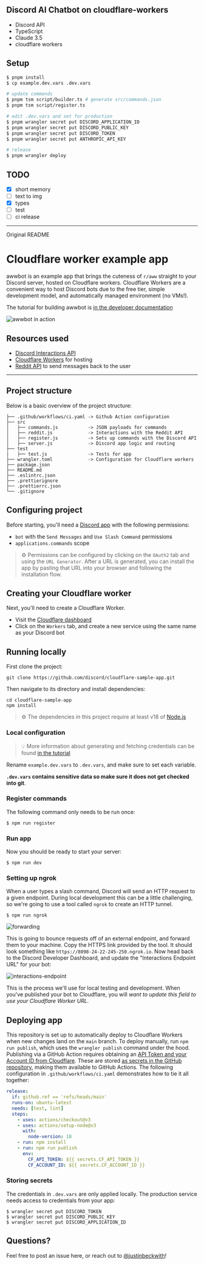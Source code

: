 ##  Discord AI Chatbot on cloudflare-workers

- Discord API
- TypeScript
- Claude 3.5
- cloudflare workers

## Setup

```bash
$ pnpm install
$ cp example.dev.vars .dev.vars

# update commands
$ pnpm tsm script/builder.ts # generate src/commands.json
$ pnpm tsm script/register.ts

# edit .dev.vars and set for production
$ pnpm wrangler secret put DISCORD_APPLICATION_ID
$ pnpm wrangler secret put DISCORD_PUBLIC_KEY
$ pnpm wrangler secret put DISCORD_TOKEN
$ pnpm wrangler secret put ANTHROPIC_API_KEY

# release
$ pnpm wrangler deploy
```

## TODO

- [x] short memory
- [ ] text to img
- [x] types
- [ ] test
- [ ] ci release

---

Original README

# Cloudflare worker example app

awwbot is an example app that brings the cuteness of `r/aww` straight to your Discord server, hosted on Cloudflare workers. Cloudflare Workers are a convenient way to host Discord bots due to the free tier, simple development model, and automatically managed environment (no VMs!).

The tutorial for building awwbot is [in the developer documentation](https://discord.com/developers/docs/tutorials/hosting-on-cloudflare-workers)

![awwbot in action](https://user-images.githubusercontent.com/534619/157503404-a6c79d1b-f0d0-40c2-93cb-164f9df7c138.gif)

## Resources used

- [Discord Interactions API](https://discord.com/developers/docs/interactions/receiving-and-responding)
- [Cloudflare Workers](https://workers.cloudflare.com/) for hosting
- [Reddit API](https://www.reddit.com/dev/api/) to send messages back to the user

---

## Project structure

Below is a basic overview of the project structure:

```
├── .github/workflows/ci.yaml -> Github Action configuration
├── src
│   ├── commands.js           -> JSON payloads for commands
│   ├── reddit.js             -> Interactions with the Reddit API
│   ├── register.js           -> Sets up commands with the Discord API
│   ├── server.js             -> Discord app logic and routing
├── test
|   ├── test.js               -> Tests for app
├── wrangler.toml             -> Configuration for Cloudflare workers
├── package.json
├── README.md
├── .eslintrc.json
├── .prettierignore
├── .prettierrc.json
└── .gitignore
```

## Configuring project

Before starting, you'll need a [Discord app](https://discord.com/developers/applications) with the following permissions:

- `bot` with the `Send Messages` and `Use Slash Command` permissions
- `applications.commands` scope

> ⚙️ Permissions can be configured by clicking on the `OAuth2` tab and using the `URL Generator`. After a URL is generated, you can install the app by pasting that URL into your browser and following the installation flow.

## Creating your Cloudflare worker

Next, you'll need to create a Cloudflare Worker.

- Visit the [Cloudflare dashboard](https://dash.cloudflare.com/)
- Click on the `Workers` tab, and create a new service using the same name as your Discord bot

## Running locally

First clone the project:

```
git clone https://github.com/discord/cloudflare-sample-app.git
```

Then navigate to its directory and install dependencies:

```
cd cloudflare-sample-app
npm install
```

> ⚙️ The dependencies in this project require at least v18 of [Node.js](https://nodejs.org/en/)

### Local configuration

> 💡 More information about generating and fetching credentials can be found [in the tutorial](https://discord.com/developers/docs/tutorials/hosting-on-cloudflare-workers#storing-secrets)

Rename `example.dev.vars` to `.dev.vars`, and make sure to set each variable.

**`.dev.vars` contains sensitive data so make sure it does not get checked into git**.

### Register commands

The following command only needs to be run once:

```
$ npm run register
```

### Run app

Now you should be ready to start your server:

```
$ npm run dev
```

### Setting up ngrok

When a user types a slash command, Discord will send an HTTP request to a given endpoint. During local development this can be a little challenging, so we're going to use a tool called `ngrok` to create an HTTP tunnel.

```
$ npm run ngrok
```

![forwarding](https://user-images.githubusercontent.com/534619/157511497-19c8cef7-c349-40ec-a9d3-4bc0147909b0.png)

This is going to bounce requests off of an external endpoint, and forward them to your machine. Copy the HTTPS link provided by the tool. It should look something like `https://8098-24-22-245-250.ngrok.io`. Now head back to the Discord Developer Dashboard, and update the "Interactions Endpoint URL" for your bot:

![interactions-endpoint](https://user-images.githubusercontent.com/534619/157510959-6cf0327a-052a-432c-855b-c662824f15ce.png)

This is the process we'll use for local testing and development. When you've published your bot to Cloudflare, you will _want to update this field to use your Cloudflare Worker URL._

## Deploying app

This repository is set up to automatically deploy to Cloudflare Workers when new changes land on the `main` branch. To deploy manually, run `npm run publish`, which uses the `wrangler publish` command under the hood. Publishing via a GitHub Action requires obtaining an [API Token and your Account ID from Cloudflare](https://developers.cloudflare.com/workers/wrangler/cli-wrangler/authentication/#generate-tokens). These are stored [as secrets in the GitHub repository](https://docs.github.com/en/actions/security-guides/encrypted-secrets#creating-encrypted-secrets-for-a-repository), making them available to GitHub Actions. The following configuration in `.github/workflows/ci.yaml` demonstrates how to tie it all together:

```yaml
release:
  if: github.ref == 'refs/heads/main'
  runs-on: ubuntu-latest
  needs: [test, lint]
  steps:
    - uses: actions/checkout@v3
    - uses: actions/setup-node@v3
      with:
        node-version: 18
    - run: npm install
    - run: npm run publish
      env:
        CF_API_TOKEN: ${{ secrets.CF_API_TOKEN }}
        CF_ACCOUNT_ID: ${{ secrets.CF_ACCOUNT_ID }}
```

### Storing secrets

The credentials in `.dev.vars` are only applied locally. The production service needs access to credentials from your app:

```
$ wrangler secret put DISCORD_TOKEN
$ wrangler secret put DISCORD_PUBLIC_KEY
$ wrangler secret put DISCORD_APPLICATION_ID
```

## Questions?

Feel free to post an issue here, or reach out to [@justinbeckwith](https://twitter.com/JustinBeckwith)!
